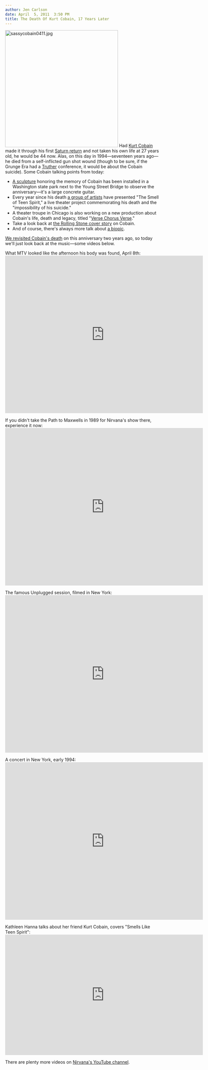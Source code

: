 ```yaml
---
author: Jen Carlson
date: April  5, 2011  3:50 PM
title: The Death Of Kurt Cobain, 17 Years Later
---
```


<p><span class="mt-enclosure mt-enclosure-image" style="display: inline;"> <img alt="sassycobain0411.jpg" src="https://web.archive.org/web/20110408073331im_/http://gothamist.com/attachments/arts_jen/sassycobain0411.jpg" width="365" height="379" class="image-right"> </span>Had <a href="https://web.archive.org/web/20110408073331/http://gothamist.com/tags/kurtcobain">Kurt Cobain</a> made it through his first <a href="https://web.archive.org/web/20110408073331/http://www.the27club.net/saturn-return-27">Saturn return</a> and not taken his own life at 27 years old, he would be 44 now. Alas, on this day in 1994&#x2014;seventeen years ago&#x2014;he died from a self-inflicted gun shot wound (though to be sure, if the Grunge Era had a <a href="https://web.archive.org/web/20110408073331/http://gothamist.com/tags/truthers">Truther</a> conference, it would be about the Cobain suicide). Some Cobain talking points from today:<br>
</p><ul><li><a href="https://web.archive.org/web/20110408073331/http://onlinejournal.com/artman/publish/article_7818.shtml">A sculpture</a> honoring the memory of Cobain has been installed in a Washington state park next to the Young Street Bridge to observe the anniversary&#x2014;it&apos;s a large concrete guitar.<br>
</li><li>Every year since his death <a href="https://web.archive.org/web/20110408073331/http://blogs.miaminewtimes.com/cultist/2011/04/seventeen_years_after_kurt_cob.php">a group of artists</a> have presented &quot;The Smell of Teen Spirit,&quot; a live theater project commemorating his death and the &quot;impossibility of his suicide.&quot;<br>
</li><li>A theater troupe in Chicago is also working on a new production about Cobain&apos;s life, death and legacy, titled &quot;<a href="https://web.archive.org/web/20110408073331/http://consequenceofsound.net/2011/04/insight-verse-chorus-verse/">Verse Chorus Verse</a>.&quot;<br>
</li><li>Take a look back at <a href="https://web.archive.org/web/20110408073331/http://www.rollingstone.com/music/news/kurt-cobains-downward-spiral-rolling-stones-1994-feature-20110405">the Rolling Stone cover story</a> on Cobain.<br>
</li><li>And of course, there&apos;s always more talk about <a href="https://web.archive.org/web/20110408073331/http://blog.zap2it.com/pop2it/2011/04/kurt-cobain-its-time-for-a-real-biopic.html">a biopic</a>.</li></ul><p></p>

<p><a href="https://web.archive.org/web/20110408073331/http://gothamist.com/2009/04/05/kurt_cobain.php">We revisited Cobain&apos;s death</a> on this anniversary two years ago, so today we&apos;ll just look back at the music&#x2014;some videos below.</p>

<p>What MTV looked like the afternoon his body was found, April 8th: <br>
<iframe title="YouTube video player" width="640" height="510" src="https://web.archive.org/web/20110408073331if_/http://www.youtube.com/embed/3Hl2pBVv9EI" frameborder="0" allowfullscreen></iframe></p>

<p>If you didn&apos;t take the Path to Maxwells in 1989 for Nirvana&apos;s show there, experience it now:<br>
<iframe title="YouTube video player" width="640" height="510" src="https://web.archive.org/web/20110408073331if_/http://www.youtube.com/embed/K8y7Zx6znaE" frameborder="0" allowfullscreen></iframe></p>

<p>The famous Unplugged session, filmed in New York:<br>
<iframe title="YouTube video player" width="640" height="510" src="https://web.archive.org/web/20110408073331if_/http://www.youtube.com/embed/RS487ipkaI4" frameborder="0" allowfullscreen></iframe></p>

<p>A concert in New York, early 1994:<br>
<iframe title="YouTube video player" width="640" height="510" src="https://web.archive.org/web/20110408073331if_/http://www.youtube.com/embed/BMnnpRmRnJA" frameborder="0" allowfullscreen></iframe></p>

<p>Kathleen Hanna talks about her friend Kurt Cobain, covers &quot;Smells Like Teen Spirit&quot;:<br>
<iframe title="YouTube video player" width="640" height="390" src="https://web.archive.org/web/20110408073331if_/http://www.youtube.com/embed/xWO4JnP2T40" frameborder="0" allowfullscreen></iframe></p>

<p>There are plenty more videos on <a href="https://web.archive.org/web/20110408073331/http://www.youtube.com/user/NirvanaVEVO">Nirvana&apos;s YouTube channel</a>.</p>